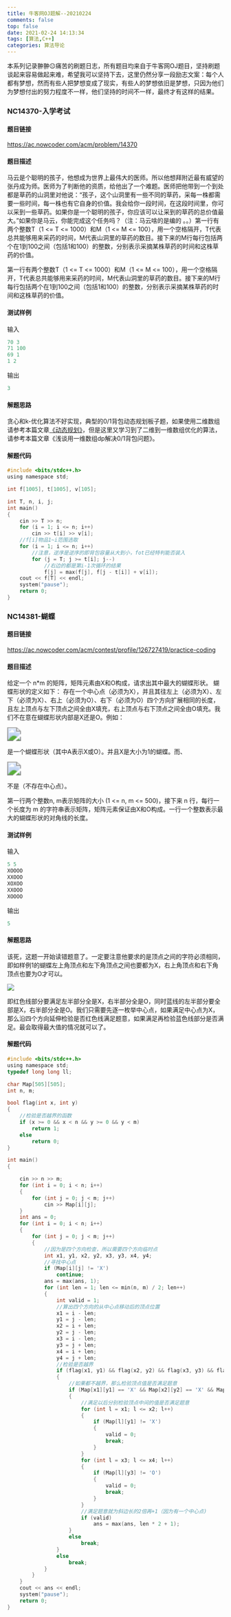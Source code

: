 ```yaml
---
title: 牛客网OJ题解--20210224
comments: false
top: false
date: 2021-02-24 14:13:34
tags: [算法,C++]
categories: 算法导论
---
```


本系列记录翀翀😐痛苦的刷题日志，所有题目均来自于牛客网OJ题目，坚持刷题谈起来容易做起来难，希望我可以坚持下去，这里仍然分享一段励志文案：每个人都有梦想，然而有些人把梦想变成了现实，有些人的梦想依旧是梦想，只因为他们为梦想付出的努力程度不一样，他们坚持的时间不一样，最终才有这样的结果。

<!-- more -->

### NC14370-入学考试

#### 题目链接

https://ac.nowcoder.com/acm/problem/14370

#### 题目描述

马云是个聪明的孩子，他想成为世界上最伟大的医师。所以他想拜附近最有威望的张丹成为师。医师为了判断他的资质，给他出了一个难题。医师把他带到一个到处都是草药的山洞里对他说：“孩子，这个山洞里有一些不同的草药，采每一株都需要一些时间，每一株也有它自身的价值。我会给你一段时间，在这段时间里，你可以采到一些草药。如果你是一个聪明的孩子，你应该可以让采到的草药的总价值最大。”如果你是马云，你能完成这个任务吗？（注：马云啥的是编的 。。）第一行有两个整数T（1 <= T <= 1000）和M（1 <= M <= 100），用一个空格隔开，T代表总共能够用来采药的时间，M代表山洞里的草药的数目。接下来的M行每行包括两个在1到100之间（包括1和100）的整数，分别表示采摘某株草药的时间和这株草药的价值。

第一行有两个整数T（1 <= T <= 1000）和M（1 <= M <= 100），用一个空格隔开，T代表总共能够用来采药的时间，M代表山洞里的草药的数目。接下来的M行每行包括两个在1到100之间（包括1和100）的整数，分别表示采摘某株草药的时间和这株草药的价值。

#### 测试样例

输入

```c
70 3
71 100
69 1
1 2
```

输出

```c
3
```

#### 解题思路

贪心和k-优化算法不好实现，典型的0/1背包动态规划板子题，如果使用二维数组请参考本篇文章[《动态规划》](https://wenchong.space/2020/11/22/dynamic-programming/)，但是这里又学习到了二维到一维数组优化的算法，请参考本篇文章《浅谈用一维数组dp解决0/1背包问题》。

#### 解题代码

```c
#include <bits/stdc++.h>
using namespace std;

int f[1005], t[1005], v[105];

int T, n, i, j;
int main()
{
    cin >> T >> n;
    for (i = 1; i <= n; i++)
        cin >> t[i] >> v[i];
    //f[i]物品1~i范围选取
    for (i = 1; i <= n; i++)
        //注意，逆序是逆序的即背包容量从大到小，fot已经特判能否装入
        for (j = T; j >= t[i]; j--)
            //右边的都是第i-1次循环的结果
            f[j] = max(f[j], f[j - t[i]] + v[i]);
    cout << f[T] << endl;
    system("pause");
    return 0;
}
```

### NC14381-蝴蝶

#### 题目链接

https://ac.nowcoder.com/acm/contest/profile/126727419/practice-coding

#### 题目描述

给定一个 n*m 的矩阵，矩阵元素由X和O构成，请求出其中最大的蝴蝶形状。
 蝴蝶形状的定义如下：
存在一个中心点（必须为X），并且其往左上（必须为X）、左下（必须为X）、右上（必须为O）、右下（必须为O）四个方向扩展相同的长度，且左上顶点与左下顶点之间全由X填充，右上顶点与右下顶点之间全由O填充。我们不在意在蝴蝶形状内部是X还是O。例如：

<img src="https://gitee.com/Langwenchong/figure-bed/raw/master/20210224142311.png" style="zoom:200%;" />

是一个蝴蝶形状（其中A表示X或O）。并且X是大小为1的蝴蝶。而、

<img src="https://gitee.com/Langwenchong/figure-bed/raw/master/20210224142438.png" style="zoom:200%;" />

不是（不存在中心点）。

第一行两个整数n, m表示矩阵的大小 (1 <= n, m <= 500)，接下来 n 行，每行一个长度为 m 的字符串表示矩阵，矩阵元素保证由X和O构成。一行一个整数表示最大的蝴蝶形状的对角线的长度。

#### 测试样例

输入

```c
5 5
XOOOO
XXOOO
XOXOO
XXOOO
XOOOO
```

输出

```c
5
```

#### 解题思路

该死，这题一开始读错题意了。一定要注意他要求的是顶点之间的字符必须相同，即如样例1的蝴蝶左上角顶点和左下角顶点之间也要都为X，右上角顶点和右下角顶点也要为O才可以。

![](https://gitee.com/Langwenchong/figure-bed/raw/master/20210224142833.png)

即红色线部分要满足左半部分全是X，右半部分全是O，同时蓝线的左半部分要全部是X，右半部分全是O。我们只需要先逐一枚举中心点，如果满足中心点为X，那么沿四个方向延伸检验是否红色线满足题意，如果满足再检验蓝色线部分是否满足。最会取得最大值的情况就可以了。

#### 解题代码

```c
#include <bits/stdc++.h>
using namespace std;
typedef long long ll;

char Map[505][505];
int n, m;

bool flag(int x, int y)
{
    //检验是否越界的函数
    if (x >= 0 && x < n && y >= 0 && y < m)
        return 1;
    else
        return 0;
}

int main()
{

    cin >> n >> m;
    for (int i = 0; i < n; i++)
    {
        for (int j = 0; j < m; j++)
            cin >> Map[i][j];
    }
    int ans = 0;
    for (int i = 0; i < n; i++)
    {
        for (int j = 0; j < m; j++)
        {
            //因为是四个方向检查，所以需要四个方向临时点
            int x1, y1, x2, y2, x3, y3, x4, y4;
            //寻找中心点
            if (Map[i][j] != 'X')
                continue;
            ans = max(ans, 1);
            for (int len = 1; len <= min(n, m) / 2; len++)
            {
                int valid = 1;
                //算出四个方向的从中心点移动后的顶点位置
                x1 = i - len;
                y1 = j - len;
                x2 = i + len;
                y2 = j - len;
                x3 = i - len;
                y3 = j + len;
                x4 = i + len;
                y4 = j + len;
                //检验是否越界
                if (flag(x1, y1) && flag(x2, y2) && flag(x3, y3) && flag(x4, y4))
                {
                    //如果都不越界，那么检验顶点值是否满足题意
                    if (Map[x1][y1] == 'X' && Map[x2][y2] == 'X' && Map[x3][y3] == 'O' && Map[x4][y4] == 'O')
                    {
                        //满足以后分别检验顶点中间的值是否满足题意
                        for (int l = x1; l <= x2; l++)
                        {
                            if (Map[l][y1] != 'X')
                            {
                                valid = 0;
                                break;
                            }
                        }
                        for (int l = x3; l <= x4; l++)
                        {
                            if (Map[l][y3] != 'O')
                            {
                                valid = 0;
                                break;
                            }
                        }
                        //满足题意就为斜边长的2倍再+1（因为有一个中心点)
                        if (valid)
                            ans = max(ans, len * 2 + 1);
                    }
                    else
                        break;
                }
                else
                    break;
            }
        }
    }
    cout << ans << endl;
    system("pause");
    return 0;
}
```

